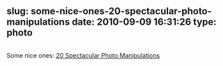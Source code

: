 slug: some-nice-ones-20-spectacular-photo-manipulations
date: 2010-09-09 16:31:26
type: photo
---

<a href="http://webdesignledger.com/inspiration/20-spectacular-photo-manipulations"><img src="{{@asset.url swerner/tumblr/2010-09-09-some-nice-ones-20-spectacular-photo-manipulations-2a3c2c25e2.jpeg}}" alt=""/></a>

Some nice ones: [20 Spectacular Photo Manipulations](http://webdesignledger.com/inspiration/20-spectacular-photo-manipulations)
